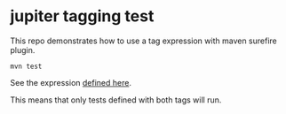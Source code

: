 # jupiter tagging test

This repo demonstrates how to use a tag expression with maven surefire plugin.

`mvn test`

See the expression [defined here](https://github.com/lolwhitaker/jupiter-maven-tagging-test/blob/master/pom.xml#L42).

This means that only tests defined with both tags will run.